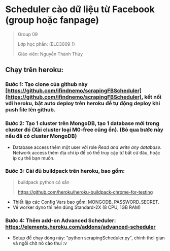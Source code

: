# Scheduler cào dữ liệu từ Facebook (group hoặc fanpage)
> Group 09
> 
> Lớp học phần: (ELC3009_1)
> 
> Giáo viên: Nguyễn Thành Thủy
> 
## Chạy trên heroku:
### Bước 1: Tạo clone của github này [https://github.com/ifindnemo/scrapingFBScheduler](https://github.com/ifindnemo/scrapingFBScheduler), kết nối với heroku, bật auto deploy trên heroku để tự động deploy khi push file lên github.
### Bước 2: Tạo 1 cluster trên MongoDB, tạo 1 database mới trong cluster đó (Xài cluster loại M0-free cũng ổn). (Bỏ qua bước này nếu đã có cluster MongoDB)
- Database access thêm một user với role *Read and write any database*. Network access thêm địa chỉ ip để có thể truy cập từ bất cứ đâu, hoặc ip cụ thể bạn muốn.
### Bước 3: Cài đủ buildpack trên heroku, bao gồm:
> buildpack python có sẵn
> 
> https://github.com/heroku/heroku-buildpack-chrome-for-testing
- Thiết lập các Config Vars bao gồm: MONGODB, PASSWORD_SECRET.
- Về worker dyno thì nên dùng Standard-2X (8 CPU, 1GB RAM)
### Bước 4: Thêm add-on Advanced Scheduler: https://elements.heroku.com/addons/advanced-scheduler
- Setup để chạy dòng này: "python scrapingScheduler.py", chỉnh thời gian và ngồi chờ nó cào thui :v
